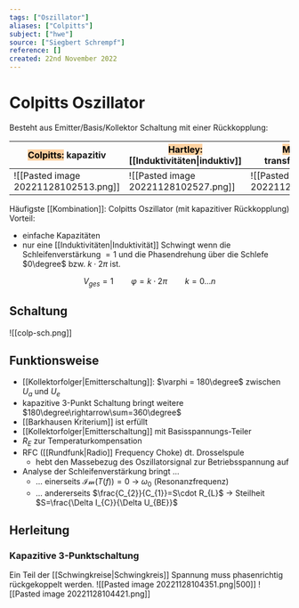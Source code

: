 ```yaml
---
tags: ["Oszillator"]
aliases: ["Colpitts"]
subject: ["hwe"]
source: ["Siegbert Schrempf"]
reference: []
created: 22nd November 2022
---
```


# Colpitts Oszillator
Besteht aus Emitter/Basis/Kollektor Schaltung mit einer Rückkopplung:

| <mark style="background: #FFB86CA6;">Colpitts:</mark> kapazitiv | <mark style="background: #FFB86CA6;">Hartley:</mark> [[Induktivitäten\|induktiv]] | <mark style="background: #FFB86CA6;">Meissner:</mark> transformatorisch |
| --------------------------------------------------------------- | --------------------------------------------------------------------------------- | ----------------------------------------------------------------------- |
| ![[Pasted image 20221128102513.png]]                            | ![[Pasted image 20221128102527.png]]                                              | ![[Pasted image 20221128102551.png]]                                    |

Häufigste [[Kombination]]: Colpitts Oszillator (mit kapazitiver Rückkopplung)
Vorteil: 
- einfache Kapazitäten
- nur eine [[Induktivitäten|Induktivität]]
Schwingt wenn die Schleifenverstärkung $=1$ und die Phasendrehung über die Schlefe $0\degree$ bzw. $k\cdot2\pi$ ist.

$$V_{ges}=1 \qquad \varphi = k\cdot2\pi \qquad k=0\dots n$$

## Schaltung
![[colp-sch.png]]

## Funktionsweise
- [[Kollektorfolger|Emitterschaltung]]: $\varphi = 180\degree$ zwischen $U_{a}$ und $U_{e}$
- kapazitive 3-Punkt Schaltung bringt weitere $180\degree\rightarrow\sum=360\degree$
- [[Barkhausen Kriterium]] ist erfüllt
- [[Kollektorfolger|Emitterschaltung]] mit Basisspannungs-Teiler
- $R_{E}$ zur Temperaturkompensation
- RFC ([[Rundfunk|Radio]] Frequency Choke) dt. Drosselspule
	- hebt den Massebezug des Oszillatorsignal zur Betriebsspannung auf
- Analyse der Schleifenverstärkung bringt …
	- … einerseits $\mathcal{Im}(T(f))=0$ -> $\omega_{0}$ (Resonanzfrequenz)
	- … andererseits $\frac{C_{2}}{C_{1}}=S\cdot R_{L}$ -> Steilheit $S=\frac{\Delta I_{C}}{\Delta U_{BE}}$

## Herleitung
### Kapazitive 3-Punktschaltung
Ein Teil der [[Schwingkreise|Schwingkreis]] Spannung muss phasenrichtig rückgekoppelt werden.
![[Pasted image 20221128104351.png|500]]
![[Pasted image 20221128104421.png]]
